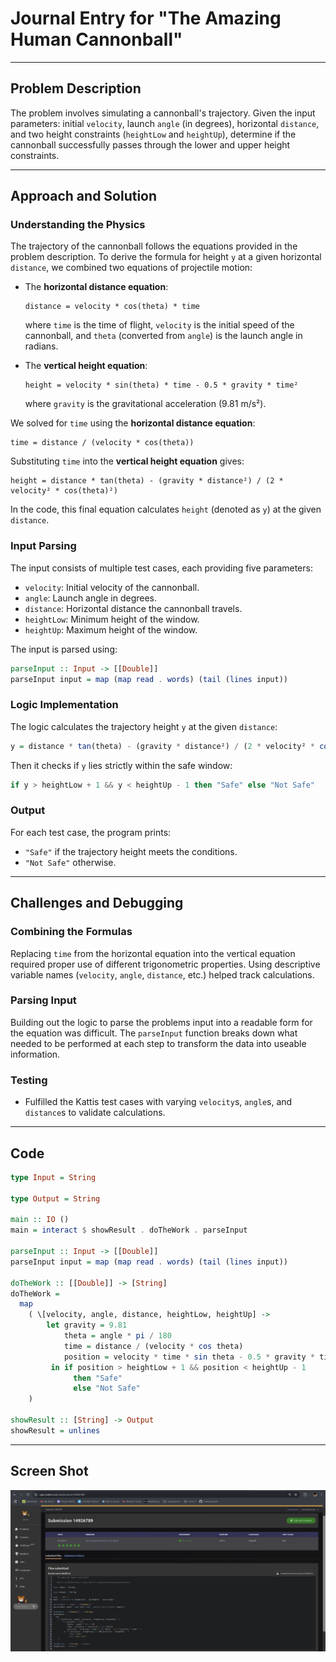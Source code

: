 # Journal Entry for "The Amazing Human Cannonball"

---

## Problem Description

The problem involves simulating a cannonball's trajectory. Given the input parameters: initial `velocity`, launch `angle` (in degrees), horizontal `distance`, and two height constraints (`heightLow` and `heightUp`), determine if the cannonball successfully passes through the lower and upper height constraints.

---

## Approach and Solution

### Understanding the Physics

The trajectory of the cannonball follows the equations provided in the problem description. To derive the formula for height `y` at a given horizontal `distance`, we combined two equations of projectile motion:

- The **horizontal distance equation**:
  
  ```plaintext
  distance = velocity * cos(theta) * time
  ```
  
  where `time` is the time of flight, `velocity` is the initial speed of the cannonball, and `theta` (converted from `angle`) is the launch angle in radians.

- The **vertical height equation**:
  
  ```plaintext
  height = velocity * sin(theta) * time - 0.5 * gravity * time²
  ```
  
  where `gravity` is the gravitational acceleration (9.81 m/s²).

We solved for `time` using the **horizontal distance equation**:

```plaintext
time = distance / (velocity * cos(theta))
```

Substituting `time` into the **vertical height equation** gives:

```plaintext
height = distance * tan(theta) - (gravity * distance²) / (2 * velocity² * cos(theta)²)
```

In the code, this final equation calculates `height` (denoted as `y`) at the given `distance`.

### Input Parsing

The input consists of multiple test cases, each providing five parameters:

- `velocity`: Initial velocity of the cannonball.
- `angle`: Launch angle in degrees.
- `distance`: Horizontal distance the cannonball travels.
- `heightLow`: Minimum height of the window.
- `heightUp`: Maximum height of the window.

The input is parsed using:

```haskell
parseInput :: Input -> [[Double]]
parseInput input = map (map read . words) (tail (lines input))
```

### Logic Implementation

The logic calculates the trajectory height `y` at the given `distance`:

```haskell
y = distance * tan(theta) - (gravity * distance²) / (2 * velocity² * cos(theta)²)

```

Then it checks if `y` lies strictly within the safe window:

```haskell
if y > heightLow + 1 && y < heightUp - 1 then "Safe" else "Not Safe"
```

### Output

For each test case, the program prints:

- `"Safe"` if the trajectory height meets the conditions.
- `"Not Safe"` otherwise.

---

## Challenges and Debugging

### Combining the Formulas

Replacing `time` from the horizontal equation into the vertical equation required proper use of different trigonometric properties. Using descriptive variable names (`velocity`, `angle`, `distance`, etc.) helped track calculations.

### Parsing Input

Building out the logic to parse the problems input into a readable form for the equation was difficult. The `parseInput` function breaks down what needed to be performed at each step to transform the data into useable information.

### Testing

- Fulfilled the Kattis test cases with varying `velocity`s, `angle`s, and `distance`s to validate calculations.

---

## Code

```haskell
type Input = String

type Output = String

main :: IO ()
main = interact $ showResult . doTheWork . parseInput

parseInput :: Input -> [[Double]]
parseInput input = map (map read . words) (tail (lines input))

doTheWork :: [[Double]] -> [String]
doTheWork =
  map
    ( \[velocity, angle, distance, heightLow, heightUp] ->
        let gravity = 9.81
            theta = angle * pi / 180
            time = distance / (velocity * cos theta)
            position = velocity * time * sin theta - 0.5 * gravity * time ^ 2
         in if position > heightLow + 1 && position < heightUp - 1
              then "Safe"
              else "Not Safe"
    )

showResult :: [String] -> Output
showResult = unlines
```

---

## Screen Shot

![Kattis problem completion](./AHC.png)
